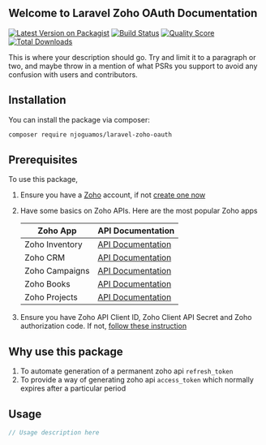 ## Welcome to Laravel Zoho OAuth Documentation

[![Latest Version on Packagist](https://img.shields.io/packagist/v/njoguamos/laravel-zoho-oauth.svg?style=flat-square)](https://packagist.org/packages/njoguamos/laravel-zoho-oauth)
[![Build Status](https://img.shields.io/travis/njoguamos/laravel-zoho-oauth/master.svg?style=flat-square)](https://travis-ci.org/njoguamos/laravel-zoho-oauth)
[![Quality Score](https://img.shields.io/scrutinizer/g/njoguamos/laravel-zoho-oauth.svg?style=flat-square)](https://scrutinizer-ci.com/g/njoguamos/laravel-zoho-oauth)
[![Total Downloads](https://img.shields.io/packagist/dt/njoguamos/laravel-zoho-oauth.svg?style=flat-square)](https://packagist.org/packages/njoguamos/laravel-zoho-oauth)

This is where your description should go. Try and limit it to a paragraph or two, and maybe throw in a mention of what PSRs you support to avoid any confusion with users and contributors.

## Installation

You can install the package via composer:

```bash
composer require njoguamos/laravel-zoho-oauth
```

## Prerequisites
To use this package, 
1. Ensure you have a [Zoho](https://zoho.com/) account, if not [create one now](https://accounts.zoho.com/register)
2. Have some basics on Zoho APIs. Here are the most popular Zoho apps

    | Zoho App          | API Documentation                                          |
    | ----------------- | ---------------------------------------------------------- |
    | Zoho Inventory    | [API Documentation](https://www.zoho.com/inventory/)       |
    | Zoho CRM          | [API Documentation](https://www.zoho.com/crm/developer/docs/api/v2/modules-api.html)       |
    | Zoho Campaigns    | [API Documentation](https://www.zoho.com/campaigns/help/developers/)       |
    | Zoho Books        | [API Documentation](https://www.zoho.com/books/api/v3/)       |
    | Zoho Projects     | [API Documentation](https://www.zoho.com/projects/help/rest-api/get-tickets-api.html/)       |


3. Ensure you have Zoho API Client ID, Zoho Client API Secret and Zoho authorization code. If not, [follow these instruction]()

## Why use this package
1. To automate generation of a permanent zoho api `refresh_token`
2. To provide a way of generating zoho api `access_token` which normally expires after a particular period

## Usage

``` php
// Usage description here
```
